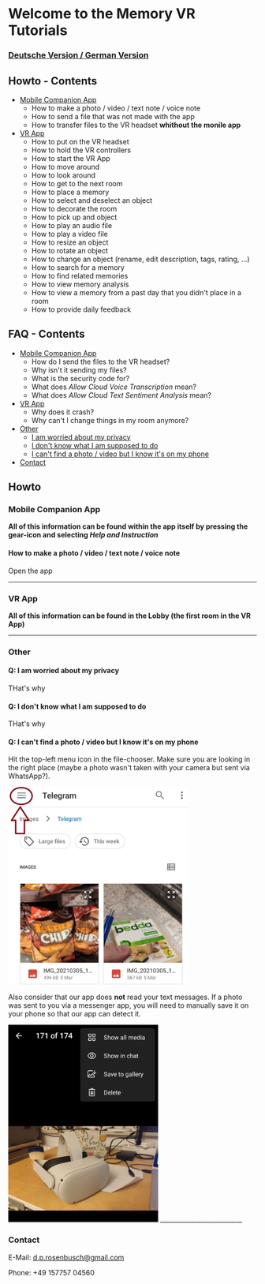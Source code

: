 # Welcome to the Memory VR Tutorials
### [Deutsche Version / German Version](https://github.com/TheRDavid/Memory-Mansion-VR-Landing-Site/edit/gh-pages/index.md)

## Howto - Contents

- [Mobile Companion App](https://github.com/TheRDavid/Memory-Mansion-VR-Landing-Site/blob/gh-pages/index.md#mobile-companion-app)
  - How to make a photo / video / text note / voice note
  - How to send a file that was not made with the app
  - How to transfer files to the VR headset **whithout the monile app**
- [VR App](https://github.com/TheRDavid/Memory-Mansion-VR-Landing-Site/blob/gh-pages/index.md#vr-app)
  - How to put on the VR headset
  - How to hold the VR controllers
  - How to start the VR App
  - How to move around
  - How to look around
  - How to get to the next room
  - How to place a memory
  - How to select and deselect an object
  - How to decorate the room
  - How to pick up and object
  - How to play an audio file
  - How to play a video file
  - How to resize an object
  - How to rotate an object
  - How to change an object (rename, edit description, tags, rating, ...)
  - How to search for a memory
  - How to find related memories
  - How to view memory analysis
  - How to view a memory from a past day that you didn't place in a room
  - How to provide daily feedback


## FAQ - Contents

- [Mobile Companion App](https://github.com/TheRDavid/Memory-Mansion-VR-Landing-Site/blob/gh-pages/index.md#mobile-companion-app)
  - How do I send the files to the VR headset?
  - Why isn't it sending my files?
  - What is the security code for?
  - What does _Allow Cloud Voice Transcription_ mean?
  - What does _Allow Cloud Text Sentiment Analysis_ mean?
- [VR App](https://github.com/TheRDavid/Memory-Mansion-VR-Landing-Site/blob/gh-pages/index.md#vr-app)
  - Why does it crash?
  - Why can't I change things in my room anymore?
- [Other](#other)
  - [I am worried about my privacy](#q-i-am-worried-about-my-privacy)
  - [I don't know what I am supposed to do](#q-i-dont-know-what-i-am-supposed-to-do)
  - [I can't find a photo / video but I know it's on my phone](#q-i-cant-find-a-photo--video-but-i-know-its-on-my-phone)
- [Contact](#contact) 

## Howto

### Mobile Companion App
**All of this information can be found within the app itself by pressing the gear-icon and selecting _Help and Instruction_**

#### How to make a photo / video / text note / voice note
Open the app
__________________________
### VR App
**All of this information can be found in the Lobby (the first room in the VR App)**
__________________________
### Other
#### Q: I am worried about my privacy
THat's why

#### Q: I don't know what I am supposed to do
THat's why

#### Q: I can't find a photo / video but I know it's on my phone
Hit the top-left menu icon in the file-chooser. Make sure you are looking in the right place (maybe a photo wasn't taken with your camera but sent via WhatsApp?).

<img src="img/filechooser_menu.jpg" height="400px">

Also consider that our app does **not** read your text messages. If a photo was sent to you via a messenger app, you will need to manually save it on your phone so that our app can detect it.

<img src="img/save_to_gallery.jpg" height="400px">
__________________________

### Contact
E-Mail: d.p.rosenbusch@gmail.com

Phone: +49 157757 04560
